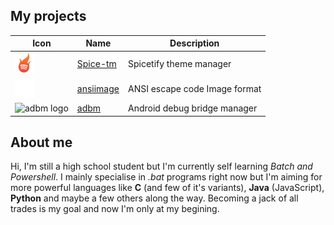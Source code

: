 ## My projects

Icon|Name|Description
-|-|-
![Spice-tm logo](https://raw.githubusercontent.com/baikil/spice-tm/main/spice-tm_32px.png)|[Spice-tm](https://github.com/baikil/spice-tm)|Spicetify theme manager
![n/a](https://raw.githubusercontent.com/baikil/baikil.github.io/main/n_a.png)|[ansiimage](https://github.com/baikil/ansiimage)|ANSI escape code Image format
![adbm logo]()|[adbm](https://github.com/baikil/adbmanager)|Android debug bridge manager

## About me

Hi, I'm still a high school student but I'm currently self learning _Batch and Powershell_. I mainly specialise in _.bat_ programs right now but I'm aiming for more powerful languages like **C** (and few of it's variants), **Java** (JavaScript), **Python** and maybe a few others along the way. Becoming a jack of all trades is my goal and now I'm only at my begining.
